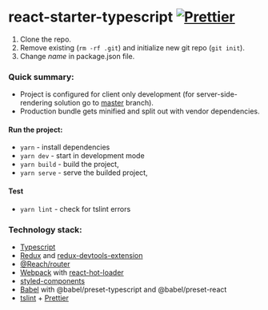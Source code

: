 # react-starter-typescript [![Prettier][prettier]][prettier] #

1. Clone the repo.
2. Remove existing (`rm -rf .git`) and initialize new git repo (`git init`).
3. Change *name* in package.json file.

### Quick summary: ###

* Project is configured for client only development (for server-side-rendering solution go to [master](https://github.com/Tomekmularczyk/react-starter/tree/master) branch).
* Production bundle gets minified and split out with vendor dependencies.

#### Run the project:
* `yarn` - install dependencies
* `yarn dev` - start in development mode
* `yarn build` - build the project,
* `yarn serve` - serve the builded project,

#### Test
* `yarn lint` - check for tslint errors

### Technology stack: ###
* [Typescript](https://www.typescriptlang.org/index.html)
* [Redux](https://redux.js.org/) and [redux-devtools-extension](https://github.com/zalmoxisus/redux-devtools-extension)
* [@Reach/router](https://reach.tech/router)
* [Webpack](https://webpack.js.org/) with [react-hot-loader](http://gaearon.github.io/react-hot-loader/)
* [styled-components](https://www.styled-components.com/)
* [Babel](https://babeljs.io/) with @babel/preset-typescript and @babel/preset-react
* [tslint](https://palantir.github.io/tslint/) + [Prettier](https://prettier.io/)

[prettier]: https://img.shields.io/badge/code_style-prettier-ff69b4.svg?style=flat-square